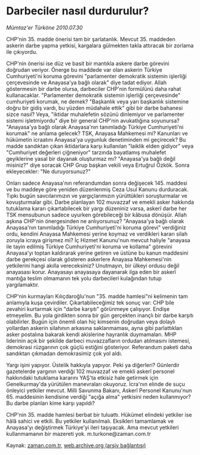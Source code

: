 # Darbeciler nasıl durdurulur?

*Mümtaz'er Türköne 2010.07.30*

<td class="columnist-detail">
<p>CHP'nin 35. madde önerisi tam bir şarlatanlık. Mevcut 35. maddeden askerin darbe yapma yetkisi, kargalara gülmekten takla attıracak bir zorlama ile çıkıyordu.</p>
<p>
<div id="haberMetinDiv">
<p>CHP'nin önerisi ise düz ve basit bir mantıkla askere darbe görevini doğrudan veriyor. Önerge bu maddede var olan askerin Türkiye Cumhuriyeti'ni koruma görevini "parlamenter demokratik sistemin işlerliği çerçevesinde ve Anayasa'ya bağlı olarak" diye tadat ediyor. Allah göstermesin bir darbe olursa, darbeciler CHP'nin formülünü daha rahat kullanacaklar. "Parlamenter demokratik sistemin işlerliği çerçevesinde" cumhuriyeti korumak, ne demek? "Başkanlık veya yarı başkanlık sistemine doğru bir gidiş vardı, bu yüzden müdahale ettik" gibi bir darbe bahanesi sizce nasıl? Veya, "iktidar muhalefetin sözünü dinlemiyor ve parlamenter sistemi işletmiyordu" diye bir general CHP'nin avukatlığına soyunursa? "Anayasa'ya bağlı olarak Anayasa'nın tanımladığı Türkiye Cumhuriyeti'ni korumak" ne anlama gelecek? TSK, Anayasa Mahkemesi mi? Kanunları ve hükümetin icraatını Anayasa'ya uygunluk denetiminden mi geçirecek? Bu madde sandıktan çıkan iktidarlara karşı kullanılan "laiklik elden gidiyor" veya "Cumhuriyet değerleri çiğneniyor" tarzında bayatlamış muhalefet geyiklerine yasal bir dayanak oluşturmaz mı? "Anayasa'ya bağlı değil misiniz?" diye soracak CHP Grup başkan vekili veya Ertuğrul Özkök. Sonra ekleyecekler: "Ne duruyorsunuz?"
<p>Onları sadece Anayasa'nın referandumdan sonra değişecek 145. maddesi ve bu maddeye göre yeniden düzenlenmiş Ceza Usul Kanunu durduracak. Tıpkı bugün savcılarımızın ve yargıçlarımızın yürüttükleri soruşturmalar ve kovuşturmalar gibi. Darbe planlayan 102 muvazzaf ve emekli asker hakkında tutuklama kararı çıkartabilecek bir yargı düzeniniz varsa, askerî darbe her TSK mensubunun sadece uyurken görebileceği bir kâbusa dönüşür. Allah aşkına CHP'nin önergesinden ne anlıyorsunuz? "Anayasa'ya bağlı olarak Anayasa'nın tanımladığı Türkiye Cumhuriyeti'ni koruma görevi" verdiğiniz ordu, kendini Anayasa Mahkemesi yerine koymaz ve verdikleri kararı silah zoruyla icraya girişmez mi? İç Hizmet Kanunu'nun mevcut haliyle "anayasa ile tayin edilmiş Türkiye Cumhuriyeti'ni koruma ve kollama" görevini Anayasa'yı toptan kaldırarak yerine getiren ve üstüne bu kanun maddesini darbe gerekçesi olarak gösteren askerlere Anayasa Mahkemesi'nin yetkilerini hangi akılla vereceksiniz? Unutmayın, bir ülkeyi ordusu değil anayasası korur. Anayasayı anayasaya dayanarak ilga eden bir askerî mantığa teslim olmamanın tek yolu darbecileri kulağından tutup yargılamaktır.
<p>CHP'nin kurmayları Kılıçdaroğlu'nun "35. madde hamlesi"ni kelimenin tam anlamıyla kuşa çevirdiler. Çıkartabileceğimiz tek sonuç var: CHP bile zevahiri kurtarmak için "darbe karşıtı" görünmeye çalışıyor. Endişe etmeyelim. Bu yola girdikten sonra bir gün gerçekten inançlı bir darbe karşıtı olabilirler. Bugün için önemli olan hiç kimsenin doğrudan veya dolaylı yollardan askerin silahının arkasına saklanmaması, ayna gibi parlattıkları asker postalına bakarak kendi akislerine hayranlık duymamaları. MHP liderinin açık bir şekilde darbeci muvazzafların ordudan atılmasını istemesi, demokrasi rüzgarının çok güçlü estiğini gösteriyor. Referandum paketi daha sandıktan çıkmadan demokrasimiz çok yol aldı.
<p>Yargı işini yapıyor. Üstelik hakkıyla yapıyor. Peki ya diğerleri? Günlerdir gazetelerde yargının verdiği 102 muvazzaf ve emekli askerî personel hakkındaki tutuklama kararını YAŞ'ta etkisiz hale getirmek için Genelkurmay'da yürütülen manevraları okuyoruz. İcra'nın elinde de suçu önleyici yetkiler mevcut. Milli Savunma Bakanı, Askerî Personel Kanunu'nun 65. maddesinin kendisine verdiği "açığa alma" yetkisini neden kullanmıyor? Bu darbe planları kime karşı yapıldı?
<p>CHP'nin 35. madde hamlesi berbat bir tuluattı. Hükümet elindeki yetkiler ise hâlâ sahici ve etkili. Bu yetkiler kullanılmalı. Eksikleri tamamlamak ve Anayasa'yı değiştirmek Türkiye'yi ileri taşıyacak. Ama mevcut yetkileri kullanmamanın bir mazereti yok. m.turkone@zaman.com.tr</p></p></p></p></p></div>
</p>
<a href="http://web.archive.org/web/20110106005513/mailto:m.turkone@zaman.com.tr">
</a></td>

Kaynak: [zaman.com.tr](http://zaman.com.tr/yazar.do?yazino=1010279), [web.archive.org (arşiv bağlantısı)](http://web.archive.org/web/20110106005513/http://www.zaman.com.tr/yazar.do?yazino=1010279)
